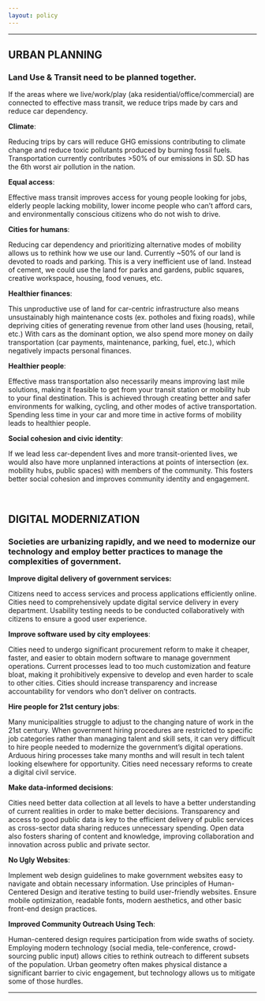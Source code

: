 ```yaml
---
layout: policy
---
```


---

## URBAN PLANNING

### Land Use & Transit need to be planned together.

If the areas where we live/work/play (aka residential/office/commercial) are connected to effective mass transit, we reduce trips made by cars and reduce car dependency.

**Climate**:

Reducing trips by cars will reduce GHG emissions contributing to climate change and reduce toxic pollutants produced by burning fossil fuels. Transportation currently contributes >50% of our emissions in SD. SD has the 6th worst air pollution in the nation.

**Equal access**:

Effective mass transit improves access for young people looking for jobs, elderly people lacking mobility, lower income people who can’t afford cars, and environmentally conscious citizens who do not wish to drive.

**Cities for humans**:

Reducing car dependency and prioritizing alternative modes of mobility allows us to rethink how we use our land. Currently ~50% of our land is devoted to roads and parking. This is a very inefficient use of land. Instead of cement, we could use the land for parks and gardens, public squares, creative workspace, housing, food venues, etc.

**Healthier finances**:

This unproductive use of land for car-centric infrastructure also means unsustainably high maintenance costs (ex. potholes and fixing roads), while depriving cities of generating revenue from other land uses (housing, retail, etc.) With cars as the dominant option, we also spend more money on daily transportation (car payments, maintenance, parking, fuel, etc.), which negatively impacts personal finances.

**Healthier people**:

Effective mass transportation also necessarily means improving last mile solutions, making it feasible to get from your transit station or mobility hub to your final destination. This is achieved through creating better and safer environments for walking, cycling, and other modes of active transportation. Spending less time in your car and more time in active forms of mobility leads to healthier people.

**Social cohesion and civic identity**:

If we lead less car-dependent lives and more transit-oriented lives, we would also have more unplanned interactions at points of intersection (ex. mobility hubs, public spaces) with members of the community. This fosters better social cohesion and improves community identity and engagement.

<br />

## DIGITAL MODERNIZATION

### Societies are urbanizing rapidly, and we need to modernize our technology and employ better practices to manage the complexities of government.

**Improve digital delivery of government services:**

Citizens need to access services and process applications efficiently online. Cities need to comprehensively update digital service delivery in every department. Usability testing needs to be conducted collaboratively with citizens to ensure a good user experience.

**Improve software used by city employees**:

Cities need to undergo significant procurement reform to make it cheaper, faster, and easier to obtain modern software to manage government operations. Current processes lead to too much customization and feature bloat, making it prohibitively expensive to develop and even harder to scale to other cities. Cities should increase transparency and increase accountability for vendors who don’t deliver on contracts.

**Hire people for 21st century jobs**:

Many municipalities struggle to adjust to the changing nature of work in the 21st century. When government hiring procedures are restricted to specific job categories rather than managing talent and skill sets, it can very difficult to hire people needed to modernize the government’s digital operations. Arduous hiring processes take many months and will result in tech talent looking elsewhere for opportunity. Cities need necessary reforms to create a digital civil service.

**Make data-informed decisions**:

Cities need better data collection at all levels to have a better understanding of current realities in order to make better decisions. Transparency and access to good public data is key to the efficient delivery of public services as cross-sector data sharing reduces unnecessary spending. Open data also fosters sharing of content and knowledge, improving collaboration and innovation across public and private sector.

**No Ugly Websites**:

Implement web design guidelines to make government websites easy to navigate and obtain necessary information. Use principles of Human-Centered Design and iterative testing to build user-friendly websites. Ensure mobile optimization, readable fonts, modern aesthetics, and other basic front-end design practices.

**Improved Community Outreach Using Tech**:

Human-centered design requires participation from wide swaths of society. Employing modern technology (social media, tele-conference, crowd-sourcing public input) allows cities to rethink outreach to different subsets of the population. Urban geometry often makes physical distance a significant barrier to civic engagement, but technology allows us to mitigate some of those hurdles.

---
